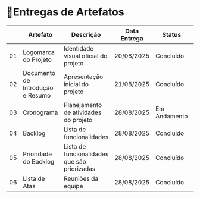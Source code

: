 # 📌Entregas de Artefatos

|  | Artefato                         | Descrição                                     |Data Entrega|    Status   |     Link no Repositório      |
|----|----------------------------------|-----------------------------------------------|------------|-------------|------------------------------|
| 01 | Logomarca do Projeto             | Identidade visual oficial do projeto          | 20/08/2025 | Concluído   | [Ver Arquivo](https://avatars.githubusercontent.com/u/225202733?v=4) |
| 02 | Documento de Introdução e Resumo | Apresentação inicial do projeto               | 21/08/2025 | Concluído   | [Ver Arquivo](https://github.com/sandreiadias-ship-it/CYBER-HAWKS/blob/6b6f8afd5b350df88bde2c4c971327c9d3b0e7c3/README.md)|
| 03 | Cronograma                       | Planejamento de atividades do projeto         | 28/08/2025 | Em Andamento| [Ver Arquivo](https://github.com/users/sandreiadias-ship-it/projects/10/views/4)|
| 04 | Backlog                          | Lista de funcionalidades         | 28/08/2025 | Concluído | [Ver Arquivo](https://github.com/sandreiadias-ship-it/CYBER-HAWKS/blob/64b4aa7742b1a3a60da61a1f94971cf5a415c803/BACKLOG.md)|
| 05 | Prioridade do Backlog                          | Lista de funcionalidades que são priorizadas          | 28/08/2025 | Concluído | [Ver Arquivo](https://github.com/sandreiadias-ship-it/CYBER-HAWKS/blob/c15984217779810e367a6c782981c57f1d462fa2/PRIORIDADE%20DO%20BACKLOG.md)|
| 06 | Lista de Atas                         | Reuniões da equipe          | 28/08/2025 | Concluído | [Ver Arquivo](https://github.com/sandreiadias-ship-it/CYBER-HAWKS/blob/55053c0bd73ec8536365c360823dd7fc732cc3ef/atas/3-ata-reuniao-01-09-2025.md)|
